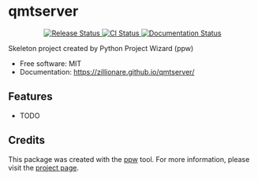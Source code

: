 # qmtserver


<p align="center">
<a href="https://pypi.python.org/pypi/qmtserver">
    <img src="https://img.shields.io/pypi/v/qmtserver.svg"
        alt = "Release Status">
</a>

<a href="https://github.com/zillionare/qmtserver/actions">
    <img src="https://github.com/zillionare/qmtserver/actions/workflows/main.yml/badge.svg?branch=release" alt="CI Status">
</a>

<a href="https://zillionare.github.io/qmtserver/">
    <img src="https://img.shields.io/website/https/zillionare.github.io/qmtserver/index.html.svg?label=docs&down_message=unavailable&up_message=available" alt="Documentation Status">
</a>

</p>


Skeleton project created by Python Project Wizard (ppw)


* Free software: MIT
* Documentation: <https://zillionare.github.io/qmtserver/>


## Features

* TODO

## Credits

This package was created with the [ppw](https://zillionare.github.io/python-project-wizard) tool. For more information, please visit the [project page](https://zillionare.github.io/python-project-wizard/).
